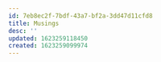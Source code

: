 ```yaml
---
id: 7eb8ec2f-7bdf-43a7-bf2a-3dd47d11cfd8
title: Musings
desc: ''
updated: 1623259118450
created: 1623259099974
---
```


